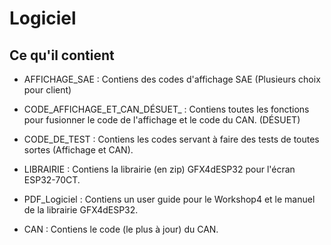 # Logiciel

## Ce qu'il contient

* AFFICHAGE_SAE : Contiens des codes d'affichage SAE (Plusieurs choix pour client)

* CODE_AFFICHAGE_ET_CAN_DÉSUET_ : Contiens toutes les fonctions pour fusionner le code de l'affichage et le code du CAN. (DÉSUET)

* CODE_DE_TEST : Contiens les codes servant à faire des tests de toutes sortes (Affichage et CAN).

* LIBRAIRIE : Contiens la librairie (en zip) GFX4dESP32 pour l'écran ESP32-70CT.

* PDF_Logiciel : Contiens un user guide pour le Workshop4 et le manuel de la librairie GFX4dESP32.

* CAN : Contiens le code (le plus à jour) du CAN.
